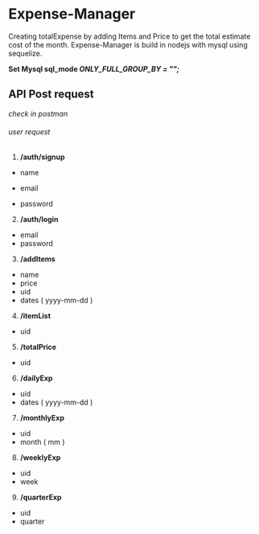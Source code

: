 # Expense-Manager
Creating totalExpense by adding Items and Price to get the total estimate cost of the month. Expense-Manager is build in nodejs with mysql using sequelize.


**Set Mysql sql_mode _ONLY_FULL_GROUP_BY = "";_**

## API Post request
*check in postman*
###### user request

1. **/auth/signup**

- name 
- email 

- password

2. **/auth/login**

- email
- password

3. **/addItems**

- name
- price
- uid
- dates ( yyyy-mm-dd )

4. **/itemList**

- uid

5. **/totalPrice**

- uid

6. **/dailyExp**

- uid
- dates ( yyyy-mm-dd )

7. **/monthlyExp**

- uid
- month ( mm )

8. **/weeklyExp**

- uid
- week

9. **/quarterExp**

- uid 
- quarter

